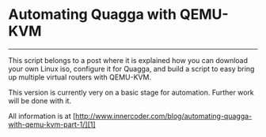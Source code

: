 # Automating Quagga with QEMU-KVM
---------------------------------------

This script belongs to a post where it is explained how you can download your 
own Linux iso, configure it for Quagga, and build a script to easy bring up 
multiple virtual routers with QEMU-KVM.

This version is currently very on a basic stage for automation. Further work
will be done with it.

All information is at
[http://www.innercoder.com/blog/automating-quagga-with-qemu-kvm-part-1/][1]

[1]: http://www.innercoder.com/blog/automating-quagga-with-qemu-kvm-part-1/
